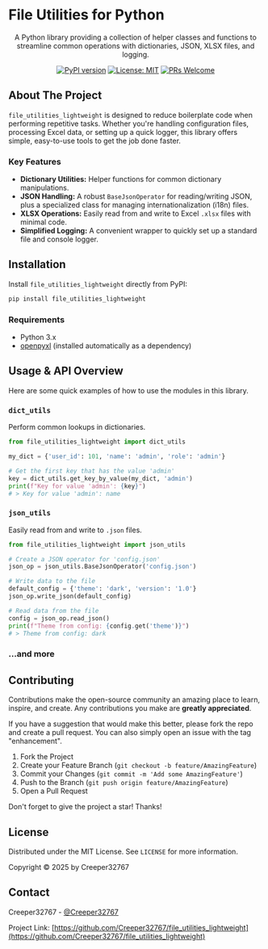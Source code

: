 # File Utilities for Python

<div align="center">

A Python library providing a collection of helper classes and functions to streamline common operations with dictionaries, JSON, XLSX files, and logging.

[![PyPI version](https://badge.fury.io/py/file_utilities_lightweight.svg)](https://badge.fury.io/py/file_utilities_lightweight)
[![License: MIT](https://img.shields.io/badge/License-MIT-yellow.svg)](https://opensource.org/licenses/MIT)
[![PRs Welcome](https://img.shields.io/badge/PRs-welcome-brightgreen.svg)](https://github.com/Creeper32767/file_utilities/pulls)

</div>

## About The Project

`file_utilities_lightweight` is designed to reduce boilerplate code when performing repetitive tasks. Whether you're handling configuration files, processing Excel data, or setting up a quick logger, this library offers simple, easy-to-use tools to get the job done faster.

### Key Features

*   **Dictionary Utilities:** Helper functions for common dictionary manipulations.
*   **JSON Handling:** A robust `BaseJsonOperator` for reading/writing JSON, plus a specialized class for managing internationalization (i18n) files.
*   **XLSX Operations:** Easily read from and write to Excel `.xlsx` files with minimal code.
*   **Simplified Logging:** A convenient wrapper to quickly set up a standard file and console logger.

## Installation

Install `file_utilities_lightweight` directly from PyPI:

```sh
pip install file_utilities_lightweight
```

### Requirements

*   Python 3.x
*   [openpyxl](https://openpyxl.readthedocs.io/en/stable/) (installed automatically as a dependency)

## Usage & API Overview

Here are some quick examples of how to use the modules in this library.

### `dict_utils`

Perform common lookups in dictionaries.

```python
from file_utilities_lightweight import dict_utils

my_dict = {'user_id': 101, 'name': 'admin', 'role': 'admin'}

# Get the first key that has the value 'admin'
key = dict_utils.get_key_by_value(my_dict, 'admin')
print(f"Key for value 'admin': {key}")
# > Key for value 'admin': name
```

### `json_utils`

Easily read from and write to `.json` files.

```python
from file_utilities_lightweight import json_utils

# Create a JSON operator for 'config.json'
json_op = json_utils.BaseJsonOperator('config.json')

# Write data to the file
default_config = {'theme': 'dark', 'version': '1.0'}
json_op.write_json(default_config)

# Read data from the file
config = json_op.read_json()
print(f"Theme from config: {config.get('theme')}")
# > Theme from config: dark
```

### ...and more

## Contributing

Contributions make the open-source community an amazing place to learn, inspire, and create. Any contributions you make are **greatly appreciated**.

If you have a suggestion that would make this better, please fork the repo and create a pull request. You can also simply open an issue with the tag "enhancement".

1.  Fork the Project
2.  Create your Feature Branch (`git checkout -b feature/AmazingFeature`)
3.  Commit your Changes (`git commit -m 'Add some AmazingFeature'`)
4.  Push to the Branch (`git push origin feature/AmazingFeature`)
5.  Open a Pull Request

Don't forget to give the project a star! Thanks!

## License

Distributed under the MIT License. See `LICENSE` for more information.

Copyright © 2025 by Creeper32767

## Contact

Creeper32767 - [@Creeper32767](https://github.com/Creeper32767)

Project Link: [https://github.com/Creeper32767/file_utilities_lightweight](https://github.com/Creeper32767/file_utilities_lightweight)
